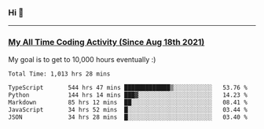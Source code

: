 ### Hi 🙂

---

### <a href="https://wakatime.com/@Eroxl">My All Time Coding Activity (Since Aug 18th 2021)</a>
My goal is to get to 10,000 hours eventually :)
<!--START_SECTION:waka-->

```txt
Total Time: 1,013 hrs 28 mins

TypeScript       544 hrs 47 mins █████████████▒░░░░░░░░░░░   53.76 %
Python           144 hrs 14 mins ███▓░░░░░░░░░░░░░░░░░░░░░   14.23 %
Markdown         85 hrs 12 mins  ██░░░░░░░░░░░░░░░░░░░░░░░   08.41 %
JavaScript       34 hrs 52 mins  █░░░░░░░░░░░░░░░░░░░░░░░░   03.44 %
JSON             34 hrs 28 mins  █░░░░░░░░░░░░░░░░░░░░░░░░   03.40 %
```

<!--END_SECTION:waka-->
